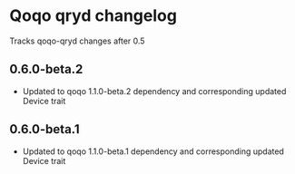 # Qoqo qryd changelog

Tracks qoqo-qryd changes after 0.5

## 0.6.0-beta.2

* Updated to qoqo 1.1.0-beta.2 dependency and corresponding updated Device trait

## 0.6.0-beta.1

* Updated to qoqo 1.1.0-beta.1 dependency and corresponding updated Device trait
